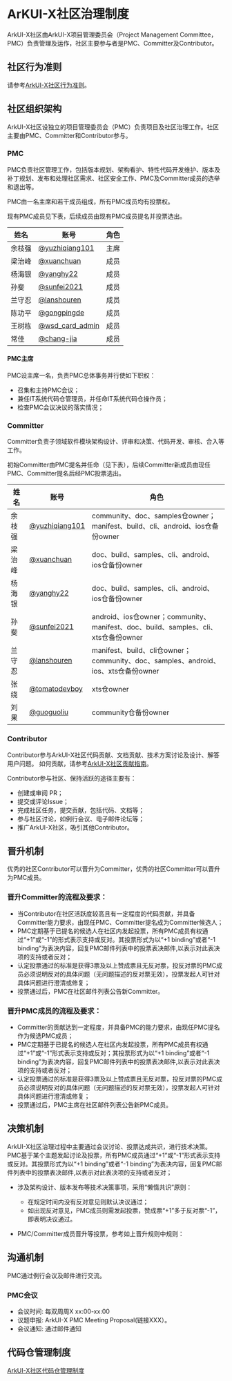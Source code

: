 # ArKUI-X社区治理制度

ArkUI-X社区由ArkUI-X项目管理委员会（Project Management Committee，PMC）负责管理及运作，社区主要参与者是PMC、Committer及Contributor。

## 社区行为准则

请参考[ArkUI-X社区行为准则]()。

## 社区组织架构

ArkUI-X社区设独立的项目管理委员会（PMC）负责项目及社区治理工作。社区主要由PMC、Committer和Contributor参与。

### PMC

PMC负责社区管理工作，包括版本规划、架构看护、特性代码开发维护、版本及补丁规划、发布和处理社区需求、社区安全工作、PMC及Committer成员的选举和退出等。 

PMC由一名主席和若干成员组成，所有PMC成员均有投票权。 

现有PMC成员见下表，后续成员由现有PMC成员提名并投票选出。

  |姓名|账号|角色|
  |---|----|----|
  |余枝强|[@yuzhiqiang101](https://gitee.com/yuzhiqiang101)|主席|
  |梁治峰|[@xuanchuan](https://gitee.com/xuanchuan)|成员|
  |杨海银|[@yanghy22](https://gitee.com/yanghy22)|成员|
  |孙斐|[@sunfei2021](https://gitee.com/sunfei2021)|成员|
  |兰守忍|[@lanshouren](https://gitee.com/lanshouren)|成员|
  |陈功平|[@gongpingde](https://gitee.com/gongpingde)|成员|
  |王树栋|[@wsd_card_admin](https://gitee.com/wsd_card_admin)|成员|
  |常佳|[@chang-jia](https://gitee.com/chang-jia)|成员|

#### PMC主席

PMC设主席一名，负责PMC总体事务并行使如下职权：

- 召集和主持PMC会议；
- 兼任IT系统代码仓管理员，并任命IT系统代码仓操作员；
- 检查PMC会议决议的落实情况；

### Committer

Committer负责子领域软件模块架构设计、评审和决策、代码开发、审核、合入等工作。

初始Committer由PMC提名并任命（见下表），后续Committer新成员由现任PMC、Committer提名后经PMC投票选出。

  |  姓名 |  账号  | 角色 |
  |-----| ----- | ---- |
  |余枝强|[@yuzhiqiang101](https://gitee.com/yuzhiqiang101)|community、doc、samples仓owner；manifest、build、cli、android、ios仓备份owner|
  |梁治峰 |[@xuanchuan](https://gitee.com/xuanchuan)|doc、build、samples、cli、android、ios仓备份owner|
  |杨海银 |[@yanghy22](https://gitee.com/yanghy22)|doc、build、samples、cli、android、ios仓备份owner|
  |孙斐 |[@sunfei2021](https://gitee.com/sunfei2021)|android、ios仓owner；community、manifest、doc、build、samples、cli、xts仓备份owner|
  |兰守忍 |[@lanshouren](https://gitee.com/lanshouren)|manifest、build、cli仓owner；community、doc、samples、android、ios、xts仓备份owner|
  |张绕 |[@tomatodevboy](https://gitee.com/tomatodevboy)|xts仓owner|
  |刘果 |[@guoguoliu](https://gitee.com/guoguoliu)|community仓备份owner|

### Contributor

Contributor参与ArkUI-X社区代码贡献、文档贡献、技术方案讨论及设计、解答用户问题。 
如何贡献，请参考[ArkUI-X社区贡献指南](https://gitee.com/arkui-x/doc/blob/master/zh-cn/contribute/how-to-contribute.md)。 

Contributor参与社区、保持活跃的途径主要有：
- 创建或审阅 PR；
- 提交或评论Issue；
- 完成社区任务，提交贡献，包括代码、文档等；
- 参与社区讨论，如例行会议、电子邮件论坛等；
- 推广ArkUI-X社区，吸引其他Contributor。


## 晋升机制

优秀的社区Contributor可以晋升为Committer，优秀的社区Committer可以晋升为PMC成员。

### 晋升Committer的流程及要求：
- 当Contributor在社区活跃度较高且有一定程度的代码贡献，并具备Committer能力要求，由现任PMC、Committer提名成为Committer候选人；
- PMC定期基于已提名的候选人在社区内发起投票，所有PMC成员有权通过“+1”或“-1”的形式表示支持或反对。其投票形式为以“+1 binding”或者“-1 binding”为表决内容，回复PMC邮件列表中的投票表决邮件,以表示对此表决项的支持或者反对；
- 认定投票通过的标准是获得3票及以上赞成票且无反对票，投反对票的PMC成员必须说明反对的具体问题（无问题描述的反对票无效），投票发起人可针对具体问题进行澄清或修复；
- 投票通过后，PMC在社区邮件列表公告新Committer。

### 晋升PMC成员的流程及要求：
- Committer的贡献达到一定程度，并具备PMC的能力要求，由现任PMC提名作为候选PMC成员；
- PMC定期基于已提名的候选人在社区内发起投票，所有PMC成员有权通过“+1”或“-1”形式表示支持或反对；其投票形式为以“+1 binding”或者“-1 binding”为表决内容，回复PMC邮件列表中的投票表决邮件,以表示对此表决项的支持或者反对；
- 认定投票通过的标准是获得3票及以上赞成票且无反对票，投反对票的PMC成员必须说明反对的具体问题（无问题描述的反对票无效），投票发起人可针对具体问题进行澄清或修复；
- 投票通过后，PMC主席在社区邮件列表公告新PMC成员。

## 决策机制

ArkUI-X社区治理过程中主要通过会议讨论、投票达成共识，进行技术决策。PMC基于某个主题发起讨论及投票，所有PMC成员通过“+1”或“-1”形式表示支持或反对。其投票形式为以“+1 binding”或者“-1 binding”为表决内容，回复PMC邮件列表中的投票表决邮件,以表示对此表决项的支持或者反对；

- 涉及架构设计、版本发布等技术决策事项，采用“懒惰共识”原则：
    - 在规定时间内没有反对意见则默认决议通过；
    - 如出现反对意见，PMC成员则需发起投票，赞成票“+1”多于反对票“-1”，即表明决议通过。

- PMC/Committer成员晋升等投票，参考如上晋升规则中规则： 


## 沟通机制

PMC通过例行会议及邮件进行交流。

### PMC会议
- 会议时间: 每双周周X xx:00-xx:00
- 议题申报: ArkUI-X PMC Meeting Proposal(链接XXX）。
- 会议通知: 通过邮件通知

## 代码仓管理制度

[ArkUI-X社区代码仓管理制度](./repository_management_regulations.md)



